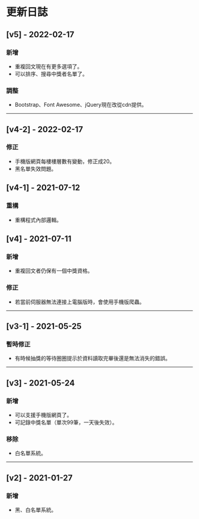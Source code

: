 # 更新日誌

## [v5] - 2022-02-17
### 新增
* 重複回文現在有更多選項了。
* 可以排序、搜尋中獎者名單了。
### 調整
* Bootstrap、Font Awesome、jQuery現在改從cdn提供。
---
## [v4-2] - 2022-02-17
### 修正
* 手機版網頁每樓樓層數有變動，修正成20。
* 黑名單失效問題。

## [v4-1] - 2021-07-12
### 重構
* 重構程式內部邏輯。

## [v4] - 2021-07-11
### 新增
* 重複回文者仍保有一個中獎資格。
### 修正
* 若當前伺服器無法連接上電腦版時，會使用手機版爬蟲。
---
## [v3-1] - 2021-05-25
### 暫時修正
* 有時候抽獎的等待圈圈提示於資料讀取完畢後還是無法消失的錯誤。
---
## [v3] - 2021-05-24
### 新增
* 可以支援手機版網頁了。
* 可記錄中獎名單（單次99筆，一天後失效）。
### 移除
* 白名單系統。
---
## [v2] - 2021-01-27
### 新增
* 黑、白名單系統。
